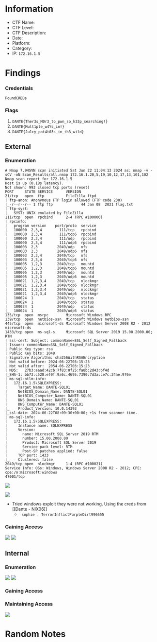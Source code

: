 # Information
- CTF Name: 
- CTF Level:
- CTF Description: 
- Date: 
- Platform: 
- Category: 
- IP: `172.16.1.5`

# Findings
### Credentials
`FoundCREDs`

### Flags
1. `DANTE{Ther3s_M0r3_to_pwn_so_k33p_searching!}`
2. `DANTE{Mult1ple_w4Ys_in!}`
3. `DANTE{Ju1cy_pot4t03s_in_th3_wild}`
## External
### Enumeration
```shell
# Nmap 7.94SVN scan initiated Sat Jun 22 11:04:13 2024 as: nmap -v -sCV -oN Scan_Results/all.nmap 172.16.1.20,5,19,10,12,17,13,101,102
Nmap scan report for 172.16.1.5
Host is up (0.18s latency).
Not shown: 993 closed tcp ports (reset)
PORT     STATE SERVICE      VERSION
21/tcp   open  ftp          FileZilla ftpd
| ftp-anon: Anonymous FTP login allowed (FTP code 230)
|_-r--r--r-- 1 ftp ftp             44 Jan 08  2021 flag.txt
| ftp-syst: 
|_  SYST: UNIX emulated by FileZilla
111/tcp  open  rpcbind      2-4 (RPC #100000)
| rpcinfo: 
|   program version    port/proto  service
|   100000  2,3,4        111/tcp   rpcbind
|   100000  2,3,4        111/tcp6  rpcbind
|   100000  2,3,4        111/udp   rpcbind
|   100000  2,3,4        111/udp6  rpcbind
|   100003  2,3         2049/udp   nfs
|   100003  2,3         2049/udp6  nfs
|   100003  2,3,4       2049/tcp   nfs
|   100003  2,3,4       2049/tcp6  nfs
|   100005  1,2,3       2049/tcp   mountd
|   100005  1,2,3       2049/tcp6  mountd
|   100005  1,2,3       2049/udp   mountd
|   100005  1,2,3       2049/udp6  mountd
|   100021  1,2,3,4     2049/tcp   nlockmgr
|   100021  1,2,3,4     2049/tcp6  nlockmgr
|   100021  1,2,3,4     2049/udp   nlockmgr
|   100021  1,2,3,4     2049/udp6  nlockmgr
|   100024  1           2049/tcp   status
|   100024  1           2049/tcp6  status
|   100024  1           2049/udp   status
|_  100024  1           2049/udp6  status
135/tcp  open  msrpc        Microsoft Windows RPC
139/tcp  open  netbios-ssn  Microsoft Windows netbios-ssn
445/tcp  open  microsoft-ds Microsoft Windows Server 2008 R2 - 2012 microsoft-ds
1433/tcp open  ms-sql-s     Microsoft SQL Server 2019 15.00.2000.00; RTM
| ssl-cert: Subject: commonName=SSL_Self_Signed_Fallback
| Issuer: commonName=SSL_Self_Signed_Fallback
| Public Key type: rsa
| Public Key bits: 2048
| Signature Algorithm: sha256WithRSAEncryption
| Not valid before: 2024-06-22T03:15:23
| Not valid after:  2054-06-22T03:15:23
| MD5:   27b3:aaad:42cb:7f83:0f25:fa8b:2d43:bf4d
|_SHA-1: bb73:c528:ef0f:9a6c:4695:7390:7d3a:ce7c:34ae:976e
| ms-sql-ntlm-info: 
|   172.16.1.5\SQLEXPRESS: 
|     Target_Name: DANTE-SQL01
|     NetBIOS_Domain_Name: DANTE-SQL01
|     NetBIOS_Computer_Name: DANTE-SQL01
|     DNS_Domain_Name: DANTE-SQL01
|     DNS_Computer_Name: DANTE-SQL01
|_    Product_Version: 10.0.14393
|_ssl-date: 2024-06-22T08:09:30+00:00; +1s from scanner time.
| ms-sql-info: 
|   172.16.1.5\SQLEXPRESS: 
|     Instance name: SQLEXPRESS
|     Version: 
|       name: Microsoft SQL Server 2019 RTM
|       number: 15.00.2000.00
|       Product: Microsoft SQL Server 2019
|       Service pack level: RTM
|       Post-SP patches applied: false
|     TCP port: 1433
|_    Clustered: false
2049/tcp open  nlockmgr     1-4 (RPC #100021)
Service Info: OSs: Windows, Windows Server 2008 R2 - 2012; CPE: cpe:/o:microsoft:windows
47001/tcp
```
![](https://i.imgur.com/O1ad6Za.png)

![](https://i.imgur.com/qs2wSz7.png)
- Tried windows exploit they were not working.
Using the creds from [[Dante - NIX06]]
	- ` sophie : TerrorInflictPurpleDirt996655` 
### Gaining Access
![](https://i.imgur.com/M2YT2aV.png)
![](https://i.imgur.com/dIJ3BKz.png)

## Internal
### Enumeration
![](https://i.imgur.com/RjyU62y.png)
![](https://i.imgur.com/PzVWbo6.png)

### Gaining Access

### Maintaining Access
![](https://i.imgur.com/HJodOtF.png)


# Random Notes
